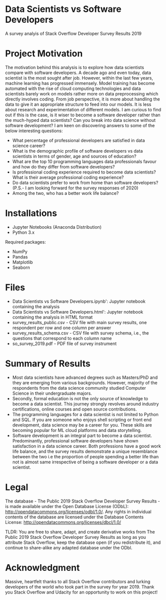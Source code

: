 # Data Scientists vs Software Developers
 A survey analyis of Stack Overflow Developer Survey Results 2019

# Project Motivation
The motivation behind this analysis is to explore how data scientists compare with software developers. A decade ago and even today, data scientist is the most sought after job. However, within the last few years, machine learning has progressed immensely. Model training has become automated with the rise of cloud computing technologies and data scientists barely work on models rather more on data preprocessing which directly involves coding. From job perspective, it is more about handling the data to give it an appropriate structure to feed into our models. It is less about research and experimentation of different models. I am curious to find out if this is the case, is it wiser to become a software developer rather than the much-hyped data scientists? Can you break into data science without software development? I am keen on discovering answers to some of the below interesting questions:

- What percentage of professional developers are satisfied in data science career?
- What is the demographic profile of software developers vs data scientists in terms of gender, age and sources of education?
- What are the top 10 programming languages data professionals favour and how do they differ from software developers?
- Is professional coding experience required to become data scientists? What is their average professional coding experience?
- Do data scientists prefer to work from home than software developers? (P.S.- I am looking forward for the survey responses of 2020)
- Among the two, who has a better work life balance?

# Installations

- Jupyter Notebooks (Anaconda Distribution)
- Python 3.x 

Required packages:

- NumPy
- Pandas
- Matplotlib
- Seaborn

# Files

- Data Scientists vs Software Developers.ipynb': Jupyter notebook containing the analysis
- Data Scientists vs Software Developers.html': Jupyter notebook containing the analysis in HTML format
- survey_results_public.csv - CSV file with main survey results, one respondent per row and one column per answer
- survey_results_schema.csv - CSV file with survey schema, i.e., the questions that correspond to each column name
- so_survey_2019.pdf - PDF file of survey instrument

# Summary of Results

- Most data scientists have advanced degrees such as Masters/PhD and they are emerging from various backgrounds. However, majority of the respondents from the data science community studied Computer Science in their undergraduate majors. 
- Secondly, formal education is not the only source of knowledge to become a data scientist. This journey strongly revolves around industry certifications, online courses and open source contributions.
- The programming languages for a data scientist is not limited to Python and SQL. If you are someone who enjoys shell scripting or  front end development, data science may be a career for you. These skills are becoming popular for ML cloud platforms and data storytelling.
- Software development is an integral part to become a data scientist. Predominantly, professional software developers have shown satisfaction in a data science career. Both professions have a good work life balance, and the survey results demonstrate a unique resemblance between the two i.e the proportion of people spending a better life than not is almost same irrespective of being a software developer or a data scientist.

# Legal

The database - The Public 2019 Stack Overflow Developer Survey Results - is made available under the Open Database License (ODbL): http://opendatacommons.org/licenses/odbl/1.0/. Any rights in individual contents of the database are licensed under the Database Contents License: http://opendatacommons.org/licenses/dbcl/1.0/

TLDR: You are free to share, adapt, and create derivative works from The Public 2019 Stack Overflow Developer Survey Results as long as you attribute Stack Overflow, keep the database open (if you redistribute it), and continue to share-alike any adapted database under the ODbl.

# Acknowledgment

Massive, heartfelt thanks to all Stack Overflow contributors and lurking developers of the world who took part in the survey for year 2019. Thank you Stack Overflow and Udacity for an opportunity to work on this project!
